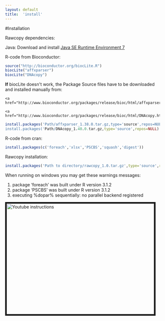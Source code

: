 ```yaml
---
layout: default
title:  'install'
---
```


#Installation

Rawcopy dependencies:

Java:
Download and install 
<a href="http://www.oracle.com/technetwork/java/javase/downloads/jre7-downloads-1880261.html">
Java SE Runtime Environment 7</a>


R-code from Bioconductor:

```R
source("http://bioconductor.org/biocLite.R")
biocLite("affxparser")
biocLite("DNAcopy")
```

**If** biocLite doesn't work, the Package Source files have to be downloaded and installed manually from:

```
<a href="http://www.bioconductor.org/packages/release/bioc/html/affxparser.html">http://www.bioconductor.org/packages/release/bioc/html/affxparser.html</a>

<a href="http://www.bioconductor.org/packages/release/bioc/html/DNAcopy.html">http://www.bioconductor.org/packages/release/bioc/html/DNAcopy.html</a>
```


```R
install.packages('Path/affxparser_1.38.0.tar.gz,type='source',repos=NULL)
install.packages('Path/DNAcopy_1.40.0.tar.gz,type='source',repos=NULL)
```

R-code from cran:

```R
install.packages(c('foreach','xlsx','PSCBS','squash','digest'))
```

Rawcopy installation:

```R
install.packages('Path to directory/rawcopy_1.0.tar.gz',type='source',repos=NULL)
```


When running on windows you may get these warnings messages:

1. package ‘foreach’ was built under R version 3.1.2
2. package ‘PSCBS’ was built under R version 3.1.2
3. executing %dopar% sequentially: no parallel backend registered




<p align="left">
<a href="https://www.youtube.com/watch?v=ovWiGns43v4" target="_blank"><img src="http://img.youtube.com/vi/ovWiGns43v4/0.jpg" 
alt="Youtube instructions" width="480" height="360" border="5" /></a>
</p>
